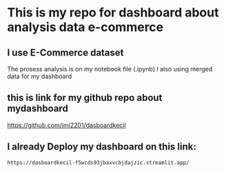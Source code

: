 # This is my repo for dashboard about analysis data e-commerce
## I use E-Commerce dataset
  The prosess analysis is on my notebook file (.ipynb)
  I also using merged data for my dashboard
## this is link for my github repo about mydashboard
https://github.com/imi2201/dasboardkecil
## I already Deploy my dashboard on this link:
`https://dasboardkecil-f5wcds93jbaxvcbjdajzic.streamlit.app/`

